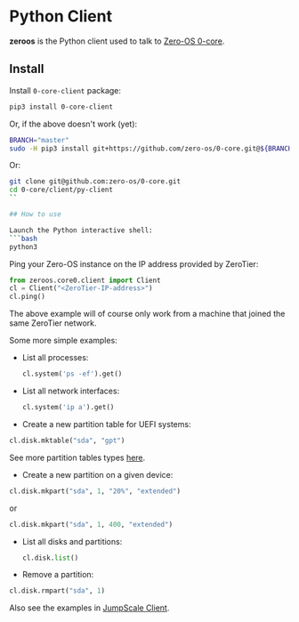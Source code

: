 # Python Client

**zeroos** is the Python client used to talk to [Zero-OS 0-core](https://github.com/zero-os/0-core).

## Install

Install `0-core-client` package:
```bash
pip3 install 0-core-client
```

Or, if the above doesn't work (yet):
```bash
BRANCH="master"
sudo -H pip3 install git+https://github.com/zero-os/0-core.git@${BRANCH}#subdirectory=client/py-client
```

Or:

```bash
git clone git@github.com:zero-os/0-core.git
cd 0-core/client/py-client
``

## How to use

Launch the Python interactive shell:
```bash
python3
```

Ping your Zero-OS instance on the IP address provided by ZeroTier:
```python
from zeroos.core0.client import Client
cl = Client("<ZeroTier-IP-address>")
cl.ping()
```

The above example will of course only work from a machine that joined the same ZeroTier network.

Some more simple examples:
- List all processes:
  ```python
  cl.system('ps -ef').get()
  ```

- List all network interfaces:
  ```python
  cl.system('ip a').get()
  ```

- Create a new partition table for UEFI systems:
```python
cl.disk.mktable("sda", "gpt")
```
See more partition tables types [here](https://www.gnu.org/software/parted/manual/html_node/mklabel.html#mklabel).

- Create a new partition on a given device:
```python
cl.disk.mkpart("sda", 1, "20%", "extended")
```
or
```python
cl.disk.mkpart("sda", 1, 400, "extended")
```

- List all disks and partitions:
  ```python
  cl.disk.list()
  ```

- Remove a partition:
```python
cl.disk.rmpart("sda", 1)
```

Also see the examples in [JumpScale Client](jumpscale.md).
